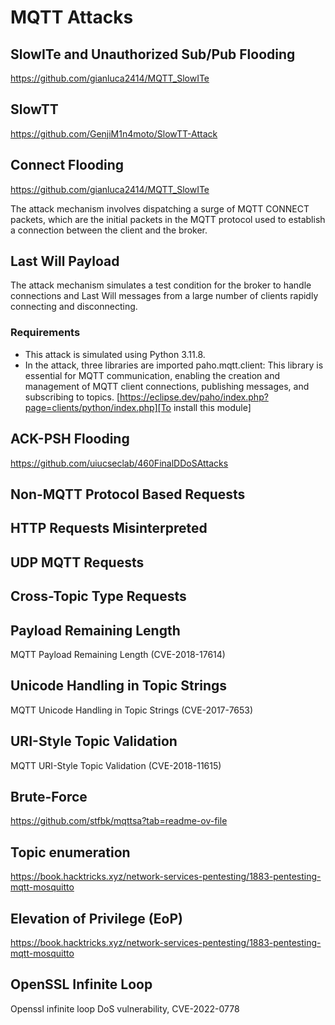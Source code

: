 # MQTT Attacks

## SlowITe and Unauthorized Sub/Pub Flooding
https://github.com/gianluca2414/MQTT_SlowITe

## SlowTT
https://github.com/GenjiM1n4moto/SlowTT-Attack

## Connect Flooding
https://github.com/gianluca2414/MQTT_SlowITe

The attack mechanism involves dispatching a surge of MQTT CONNECT packets, which are the initial packets in the MQTT protocol used to establish a connection between the client and the broker.

## Last Will Payload

The attack mechanism simulates a test condition for the broker to handle connections and Last Will messages from a large number of clients rapidly connecting and disconnecting. 

### Requirements
+ This attack is simulated using Python 3.11.8.
+ In the attack, three libraries are imported
paho.mqtt.client: This library is essential for MQTT communication, enabling the creation and management of MQTT client connections, publishing messages, and subscribing to topics.
[https://eclipse.dev/paho/index.php?page=clients/python/index.php][To install this module]

## ACK-PSH Flooding
https://github.com/uiucseclab/460FinalDDoSAttacks

## Non-MQTT Protocol Based Requests

## HTTP Requests Misinterpreted

## UDP MQTT Requests

## Cross-Topic Type Requests

## Payload Remaining Length
MQTT Payload Remaining Length (CVE-2018-17614)

## Unicode Handling in Topic Strings
MQTT Unicode Handling in Topic Strings (CVE-2017-7653)

## URI-Style Topic Validation
MQTT URI-Style Topic Validation (CVE-2018-11615)

## Brute-Force
https://github.com/stfbk/mqttsa?tab=readme-ov-file

## Topic enumeration
https://book.hacktricks.xyz/network-services-pentesting/1883-pentesting-mqtt-mosquitto

## Elevation of Privilege (EoP)
https://book.hacktricks.xyz/network-services-pentesting/1883-pentesting-mqtt-mosquitto

## OpenSSL Infinite Loop
Openssl infinite loop DoS vulnerability, CVE-2022-0778
